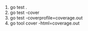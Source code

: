 1. go test .
2. go test -cover
3. go test -coverprofile=coverage.out
4. go tool cover -html=coverage.out
